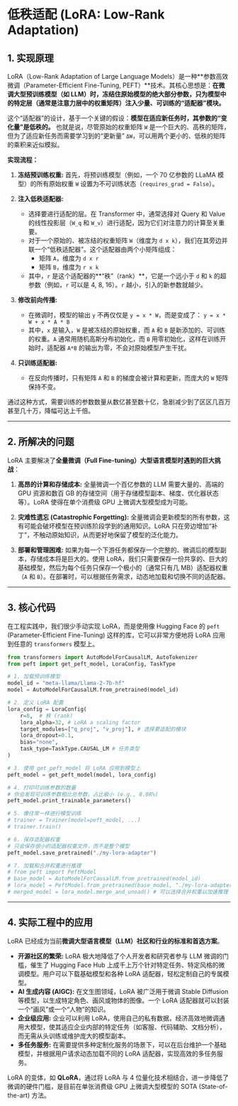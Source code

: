 # 低秩适配 (LoRA: Low-Rank Adaptation)

## 1. 实现原理

LoRA（Low-Rank Adaptation of Large Language Models）是一种**参数高效微调（Parameter-Efficient Fine-Tuning, PEFT）**技术。其核心思想是：**在微调大型预训练模型（如 LLM）时，冻结住原始模型的绝大部分参数，只为模型中的特定层（通常是注意力层中的权重矩阵）注入少量、可训练的“适配器”模块。**

这个“适配器”的设计，基于一个关键的假设：**模型在适应新任务时，其参数的“变化量”是低秩的。** 也就是说，尽管原始的权重矩阵 `W` 是一个巨大的、高秩的矩阵，但为了适应新任务而需要学习到的“更新量” `ΔW`，可以用两个更小的、低秩的矩阵的乘积来近似模拟。

**实现流程：**

1.  **冻结预训练权重:** 首先，将预训练模型（例如，一个 70 亿参数的 LLaMA 模型）的所有原始权重 `W` 设置为不可训练状态（`requires_grad = False`）。

2.  **注入低秩适配器:**
    *   选择要进行适配的层。在 Transformer 中，通常选择对 Query 和 Value 的线性投影层（`W_q` 和 `W_v`）进行适配，因为它们对注意力的计算至关重要。
    *   对于一个原始的、被冻结的权重矩阵 `W`（维度为 `d x k`），我们在其旁边并联一个“低秩适配器”。这个适配器由两个小矩阵组成：
        *   矩阵 `A`，维度为 `d x r`
        *   矩阵 `B`，维度为 `r x k`
    *   其中，`r` 是这个适配器的**“秩”（rank）**，它是一个远小于 `d` 和 `k` 的超参数（例如，`r` 可以是 4, 8, 16）。`r` 越小，引入的新参数就越少。

3.  **修改前向传播:**
    *   在微调时，模型的输出 `y` 不再仅仅是 `y = x * W`，而是变成了：
        `y = x * W + x * A * B`
    *   其中，`x` 是输入，`W` 是被冻结的原始权重，而 `A` 和 `B` 是新添加的、可训练的权重。`A` 通常用随机高斯分布初始化，而 `B` 用零初始化，这样在训练开始时，适配器 `A*B` 的输出为零，不会对原始模型产生干扰。

4.  **只训练适配器:**
    *   在反向传播时，只有矩阵 `A` 和 `B` 的梯度会被计算和更新，而庞大的 `W` 矩阵保持不变。

通过这种方式，需要训练的参数数量从数亿甚至数十亿，急剧减少到了区区几百万甚至几十万，降幅可达上千倍。

---

## 2. 所解决的问题

LoRA 主要解决了**全量微调（Full Fine-tuning）大型语言模型时遇到的巨大挑战**：

1.  **高昂的计算和存储成本:** 全量微调一个百亿参数的 LLM 需要大量的、高端的 GPU 资源和数百 GB 的存储空间（用于存储模型副本、梯度、优化器状态等）。LoRA 使得在单个消费级 GPU 上微调大型模型成为可能。

2.  **灾难性遗忘 (Catastrophic Forgetting):** 全量微调会更新模型的所有参数，这有可能会破坏模型在预训练阶段学到的通用知识。LoRA 只在旁边增加“补丁”，不触动原始知识，从而更好地保留了模型的泛化能力。

3.  **部署和管理困难:** 如果为每一个下游任务都保存一个完整的、微调后的模型副本，存储成本将是巨大的。使用 LoRA，我们只需要保存一份共享的、巨大的基础模型，然后为每个任务只保存一个极小的（通常只有几 MB）适配器权重（`A` 和 `B`）。在部署时，可以根据任务需求，动态地加载和切换不同的适配器。

---

## 3. 核心代码

在工程实践中，我们很少手动实现 LoRA，而是使用像 Hugging Face 的 `peft` (Parameter-Efficient Fine-Tuning) 这样的库，它可以非常方便地将 LoRA 应用到任意的 `transformers` 模型上。

```python
from transformers import AutoModelForCausalLM, AutoTokenizer
from peft import get_peft_model, LoraConfig, TaskType

# 1. 加载预训练模型
model_id = "meta-llama/Llama-2-7b-hf"
model = AutoModelForCausalLM.from_pretrained(model_id)

# 2. 定义 LoRA 配置
lora_config = LoraConfig(
    r=8,  # 秩 (rank)
    lora_alpha=32, # LoRA a scaling factor
    target_modules=["q_proj", "v_proj"], # 选择要适配的模块
    lora_dropout=0.1,
    bias="none",
    task_type=TaskType.CAUSAL_LM # 任务类型
)

# 3. 使用 get_peft_model 将 LoRA 应用到模型上
peft_model = get_peft_model(model, lora_config)

# 4. 打印可训练参数的数量
# 你会发现可训练参数相比总参数，占比极小 (e.g., 0.08%)
peft_model.print_trainable_parameters()

# 5. 像往常一样进行模型训练
# trainer = Trainer(model=peft_model, ...)
# trainer.train()

# 6. 保存适配器权重
# 只会保存很小的适配器权重文件，而不是整个模型
peft_model.save_pretrained("./my-lora-adapter")

# 7. 加载和合并权重进行推理
# from peft import PeftModel
# base_model = AutoModelForCausalLM.from_pretrained(model_id)
# lora_model = PeftModel.from_pretrained(base_model, "./my-lora-adapter")
# merged_model = lora_model.merge_and_unoad() # 可以选择合并权重以加速推理
```

---

## 4. 实际工程中的应用

LoRA 已经成为当前**微调大型语言模型（LLM）社区和行业的标准和首选方案**。

*   **开源社区的繁荣:** LoRA 极大地降低了个人开发者和研究者参与 LLM 微调的门槛，催生了 Hugging Face Hub 上成千上万个针对特定任务、特定风格的微调模型。用户可以下载基础模型和各种 LoRA 适配器，轻松定制自己的专属模型。
*   **AI 生成内容 (AIGC):** 在文生图领域，LoRA 被广泛用于微调 Stable Diffusion 等模型，以生成特定角色、画风或物体的图像。一个 LoRA 适配器就可以封装一个“画风”或一个“人物”的知识。
*   **企业级应用:** 企业可以利用 LoRA，使用自己的私有数据，经济高效地微调通用大模型，使其适应企业内部的特定任务（如客服、代码辅助、文档分析），而无需从头训练或维护庞大的模型副本。
*   **多任务服务:** 在需要提供多种定制化服务的场景下，可以在后台维护一个基础模型，并根据用户请求动态加载不同的 LoRA 适配器，实现高效的多任务服务。

LoRA 的变体，如 **QLoRA**，通过将 LoRA 与 4 位量化技术相结合，进一步降低了微调的硬件门槛，是目前在单张消费级 GPU 上微调大型模型的 SOTA (State-of-the-art) 方法。
